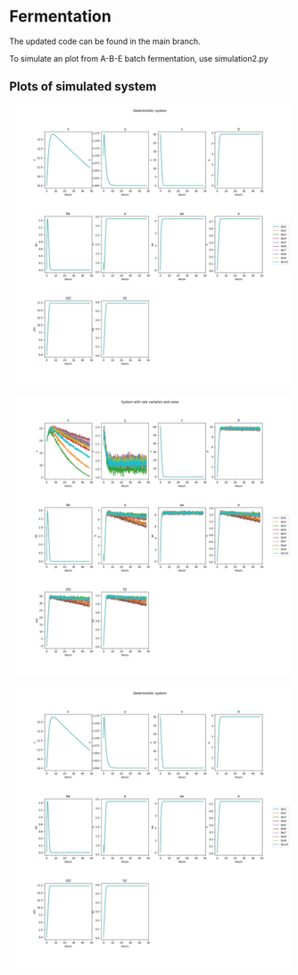 # Fermentation

The updated code can be found in the main branch.

To simulate an plot from A-B-E batch fermentation, use simulation2.py

## Plots of simulated system

![Dynamic system](/Output/system.png)

![Dynamic system with variation](/Output/noisy_system.png)

![Sparse samples from system](/Output/system.png)